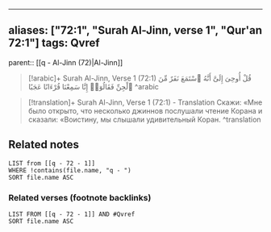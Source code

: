 
---
aliases: ["72:1", "Surah Al-Jinn, verse 1", "Qur'an 72:1"]
tags: Qvref
---

parent:: [[q - Al-Jinn (72)|Al-Jinn]]

> [!arabic]+ Surah Al-Jinn, Verse 1 (72:1)
> <span class="quran-arabic"> قُلْ أُوحِىَ إِلَىَّ أَنَّهُ ٱسْتَمَعَ نَفَرٌ مِّنَ ٱلْجِنِّ فَقَالُوٓا۟ إِنَّا سَمِعْنَا قُرْءَانًا عَجَبًا</span>
^arabic

> [!translation]+ Surah Al-Jinn, Verse 1 (72:1) - Translation
> Скажи: «Мне было открыто, что несколько джиннов послушали чтение Корана и сказали: «Воистину, мы слышали удивительный Коран.
^translation



## Related notes
```dataview
LIST from [[q - 72 - 1]]
WHERE !contains(file.name, "q - ")
SORT file.name ASC
```

### Related verses (footnote backlinks)
```dataview
LIST FROM [[q - 72 - 1]] AND #Qvref
SORT file.name ASC
```

